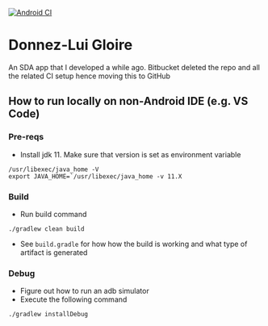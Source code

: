 [![Android CI](https://github.com/dvoaviarison/dlg/actions/workflows/android.yml/badge.svg)](https://github.com/dvoaviarison/dlg/actions/workflows/android.yml)


# Donnez-Lui Gloire
An SDA app that I developed a while ago. 
Bitbucket deleted the repo and all the related CI setup hence moving this to GitHub

## How to run locally on non-Android IDE (e.g. VS Code)
### Pre-reqs
- Install jdk 11. Make sure that version is set as environment variable
```
/usr/libexec/java_home -V 
export JAVA_HOME=`/usr/libexec/java_home -v 11.X
```

### Build
- Run build command
```
./gradlew clean build
```
- See `build.gradle` for how how the build is working and what type of artifact is generated

### Debug
- Figure out how to run an adb simulator
- Execute the following command
```
./gradlew installDebug
```